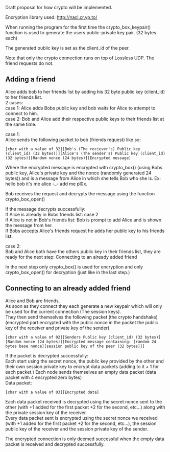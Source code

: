 Draft proposal for how crypto will be implemented.


Encryption library used: http://nacl.cr.yp.to/


When running the program for the first time the crypto_box_keypair() function is used to 
generate the users public-private key pair. (32 bytes each)

The generated public key is set as the client_id of the peer.

Note that only the crypto connection runs on top of Lossless UDP. The friend requests do not.

Adding a friend
---------------

Alice adds bob to her friends list by adding his 32 byte public key (client_id) to her friends list.  
2 cases:  
case 1: Alice adds Bobs public key and bob waits for Alice to attempt to connect to him.  
case 2: Bob and Alice add their respective public keys to their friends list at the same time.  
    
case 1:  
Alice sends the following packet to bob (friends request) like so:  
```
[char with a value of 32][Bob's (The reciever's) Public key (client_id) (32 bytes))][Alice's (The sender's) Public key (client_id) (32 bytes)][Random nonce (24 bytes)][Encrypted message]
```

Where the encrypted message is encrypted with crypto_box() (using Bobs public key, Alice's private key and the nonce (randomly generated 24 bytes)) and is a message from Alice in which she tells Bob who she is.
Ex: hello bob it's me alice -_- add me pl0x.
        
Bob receives the request and decrypts the message using the function crypto_box_open()
        
If the message decrypts successfully:   
If Alice is already in Bobs friends list: case 2  
If Alice is not in Bob's friends list: Bob is prompt to add Alice and is shown the message from her.  
If Bobs accepts Alice's friends request he adds her public key to his friends list.  

case 2:  
Bob and Alice both have the others public key in their friends list, they are ready for the next step:   Connecting to an already added friend

In the next step only crypto_box() is used for encryption and only crypto_box_open() for decryption (just like in the last step.)


Connecting to an already added friend
-------------------------------------

Alice and Bob are friends.  
As soon as they connect they each generate a new keypair which will only be used for the current connection (The session keys).  
They then send themselves the following packet (the crypto handshake) (encrypted part encrypted with the public nonce in the packet the public key of the receiver and private key of the sender) 
```
[char with a value of 02][Senders Public key (client_id) (32 bytes)][Random nonce (24 bytes)][Encrypted message containing: [random 24 bytes base nonce][session public key of the peer (32 bytes)]]
```
    
If the packet is decrypted successfully:  
Each start using the secret nonce, the public key provided by the other and their own session private key to encrypt data packets (adding to it + 1 for each packet.) 
Each node sends themselves an empty data packet (data packet with 4 encrypted zero bytes)  
Data packet:  
````
[char with a value of 03][Encrypted data]
````
Each data packet received is decrypted using the secret nonce sent to the other (with +1 added for the first packet +2 for the second, etc...) along with the private session key of the receiver.  
Every data packet sent is encrypted using the secret nonce we received (with +1 added for the first packet +2 for the second, etc...), the session public key of the receiver and the session private key of the sender.  
    
The encrypted connection is only deemed successful when the empty data packet is received and decrypted successfully.